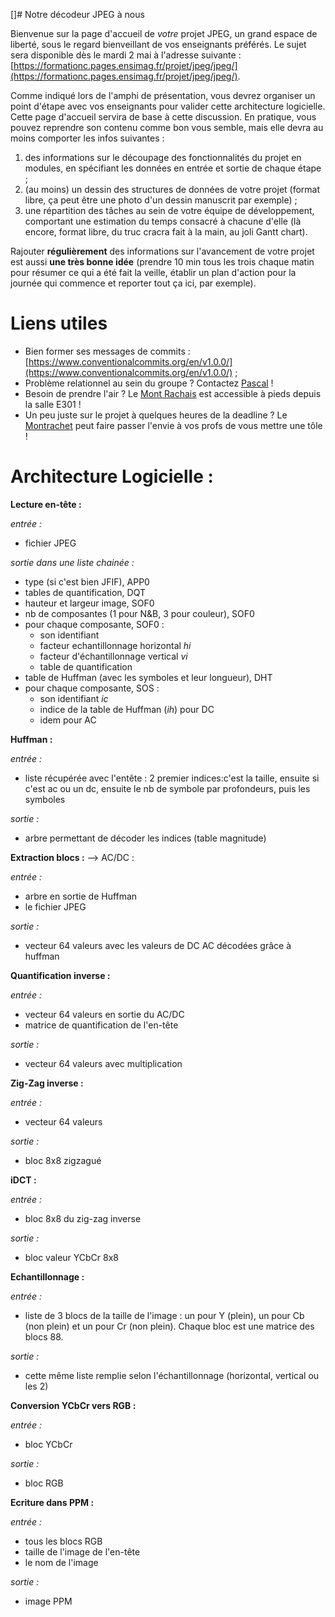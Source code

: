 []# Notre décodeur JPEG à nous

Bienvenue sur la page d'accueil de _votre_ projet JPEG, un grand espace de liberté, sous le regard bienveillant de vos enseignants préférés.
Le sujet sera disponible dès le mardi 2 mai à l'adresse suivante : [https://formationc.pages.ensimag.fr/projet/jpeg/jpeg/](https://formationc.pages.ensimag.fr/projet/jpeg/jpeg/).

Comme indiqué lors de l'amphi de présentation, vous devrez organiser un point d'étape avec vos enseignants pour valider cette architecture logicielle.
Cette page d'accueil servira de base à cette discussion. En pratique, vous pouvez reprendre son contenu comme bon vous semble, mais elle devra au moins comporter les infos suivantes :

1. des informations sur le découpage des fonctionnalités du projet en modules, en spécifiant les données en entrée et sortie de chaque étape ;
2. (au moins) un dessin des structures de données de votre projet (format libre, ça peut être une photo d'un dessin manuscrit par exemple) ;
3. une répartition des tâches au sein de votre équipe de développement, comportant une estimation du temps consacré à chacune d'elle (là encore, format libre, du truc cracra fait à la main, au joli Gantt chart).

Rajouter **régulièrement** des informations sur l'avancement de votre projet est aussi **une très bonne idée** (prendre 10 min tous les trois chaque matin pour résumer ce qui a été fait la veille, établir un plan d'action pour la journée qui commence et reporter tout ça ici, par exemple).

# Liens utiles

- Bien former ses messages de commits : [https://www.conventionalcommits.org/en/v1.0.0/](https://www.conventionalcommits.org/en/v1.0.0/) ;
- Problème relationnel au sein du groupe ? Contactez [Pascal](https://fr.wikipedia.org/wiki/Pascal,_le_grand_fr%C3%A8re) !
- Besoin de prendre l'air ? Le [Mont Rachais](https://fr.wikipedia.org/wiki/Mont_Rachais) est accessible à pieds depuis la salle E301 !
- Un peu juste sur le projet à quelques heures de la deadline ? Le [Montrachet](https://www.vinatis.com/achat-vin-puligny-montrachet) peut faire passer l'envie à vos profs de vous mettre une tôle !


# Architecture Logicielle :

**Lecture en-tête :**

_entrée :_ 
- fichier JPEG

_sortie dans une liste chainée :_  
- type (si c'est bien JFIF), APP0
- tables de quantification, DQT
- hauteur et largeur image, SOF0
- nb de composantes (1 pour N&B, 3 pour couleur), SOF0
- pour chaque composante, SOF0 : 
    - son identifiant
    - facteur echantillonnage horizontal _hi_
    - facteur d'échantillonnage vertical _vi_
    - table de quantification
- table de Huffman (avec les symboles et leur longueur), DHT
- pour chaque composante, SOS : 
    - son identifiant _ic_
    - indice de la table de Huffman (_ih_) pour DC
    - idem pour AC 

**Huffman :**

_entrée :_ 
- liste récupérée avec l'entête : 2 premier indices:c'est la taille, ensuite si c'est ac ou un dc, ensuite le nb de symbole par profondeurs, puis les symboles

_sortie :_ 
- arbre permettant de décoder les indices (table magnitude)

**Extraction blocs :**
--> AC/DC :

_entrée :_ 
- arbre en sortie de Huffman
- le fichier JPEG

_sortie :_ 
- vecteur 64 valeurs avec les valeurs de DC AC décodées grâce à huffman

**Quantification inverse :**

_entrée :_ 
- vecteur 64 valeurs en sortie du AC/DC
- matrice de quantification de l'en-tête

_sortie :_ 
- vecteur 64 valeurs avec multiplication

**Zig-Zag inverse :**

_entrée :_ 
- vecteur 64 valeurs

_sortie :_ 
- bloc 8x8 zigzagué

**iDCT :**

_entrée :_
- bloc 8x8 du zig-zag inverse

_sortie :_ 
- bloc valeur YCbCr 8x8

**Echantillonnage :**

_entrée :_ 
- liste de 3 blocs de la taille de l'image : un pour Y (plein), un pour Cb (non plein) et un pour Cr (non plein). Chaque bloc est une matrice des blocs 88.

_sortie :_ 
- cette même liste remplie selon l'échantillonnage (horizontal, vertical ou les 2)

**Conversion YCbCr vers RGB :**

_entrée :_ 
- bloc YCbCr

_sortie :_ 
- bloc RGB

**Ecriture dans PPM :**

_entrée :_ 
- tous les blocs RGB
- taille de l'image de l'en-tête
- le nom de l'image

_sortie :_ 
- image PPM







